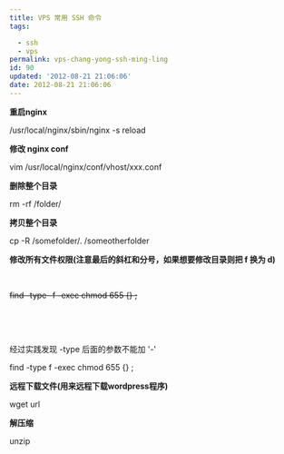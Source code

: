 ```yaml
---
title: VPS 常用 SSH 命令
tags: 

  - ssh
  - vps
permalink: vps-chang-yong-ssh-ming-ling
id: 90
updated: '2012-08-21 21:06:06'
date: 2012-08-21 21:06:06
---
```


<p><strong>重启nginx</strong></p>
<p>/usr/local/nginx/sbin/nginx -s reload</p>
<p><strong>修改 nginx conf</strong></p>
<p>vim /usr/local/nginx/conf/vhost/xxx.conf</p>
<p><strong>删除整个目录</strong></p>
<p>rm -rf /folder/</p>
<p><strong>拷贝整个目录</strong></p>
<p>cp -R /somefolder/. /someotherfolder</p>
<p><strong>修改所有文件权限(注意最后的斜杠和分号，如果想要修改目录则把 f 换为 d)</strong></p>
<p>&nbsp;</p>
<p><del>find -type -f -exec chmod 655 {} ;</del></p>
<p>&nbsp;</p>
<p>&nbsp;</p>
<p>经过实践发现 -type 后面的参数不能加 '-'</p>
<p>find -type f -exec chmod 655 {} ;</p>
<p><strong>远程下载文件(用来远程下载wordpress程序)</strong></p>
<p>wget url</p>
<p><strong>解压缩</strong></p>
<p>unzip</p>